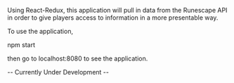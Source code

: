 Using React-Redux, this application will pull in data from the Runescape API in order to give players access to information in a more presentable way.

To use the application,

npm start

then go to localhost:8080 to see the application.

-- Currently Under Development --

